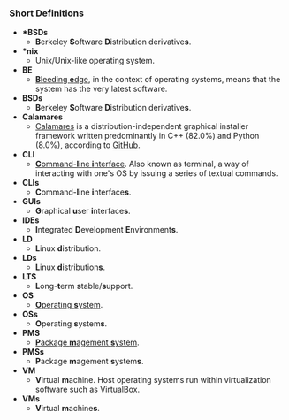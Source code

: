 ### Short Definitions
* **&#42;BSDs**
  * <b>B</b>erkeley <b>S</b>oftware <b>D</b>istribution derivative<b>s</b>.
* **&#42;nix**
  * Unix/Unix-like operating system.
* **BE**
  * [<b>B</b>leeding <b>e</b>dge](https://en.wikipedia.org/wiki/Bleeding_edge_technology), in the context of operating systems, means that the system has the very latest software.
* **BSDs**
  * <b>B</b>erkeley <b>S</b>oftware <b>D</b>istribution derivative<b>s</b>.
* **Calamares**
  * [Calamares](https://calamares.io) is a distribution-independent graphical installer framework written predominantly in C++ (82.0%) and Python (8.0%), according to [GitHub](https://github.com/calamares/calamares).  
* **CLI**
  * [<b>C</b>ommand-<b>l</b>ine <b>i</b>nterface](https://en.wikipedia.org/wiki/Command-line_interface). Also known as terminal, a way of interacting with one&#39;s OS by issuing a series of textual commands.
* **CLIs**
  * <b>C</b>ommand-<b>l</b>ine <b>i</b>nterface<b>s</b>.
* **GUIs**
  * <b>G</b>raphical <b>u</b>ser <b>i</b>nterface<b>s</b>.
* **IDEs**
  * <b>I</b>ntegrated <b>D</b>evelopment <b>E</b>nvironment<b>s</b>.
* **LD**
  * <b>L</b>inux <b>d</b>istribution.
* **LDs**
  * <b>L</b>inux <b>d</b>istribution<b>s</b>.
* **LTS**
  * <b>L</b>ong-<b>t</b>erm <b>s</b>table/<b>s</b>upport.
* **OS**
  * [<b>O</b>perating <b>s</b>ystem](https://en.wikipedia.org/wiki/Operating_system).
* **OSs**
  * <b>O</b>perating <b>s</b>ystem<b>s</b>.
* **PMS**
  * [<b>P</b>ackage <b>m</b>agement <b>s</b>ystem](https://en.wikipedia.org/wiki/Package_management_system).
* **PMSs**
  * <b>P</b>ackage <b>m</b>agement <b>s</b>ystem<b>s</b>.
* **VM**
  * <b>V</b>irtual <b>m</b>achine. Host operating systems run within virtualization software such as VirtualBox.
* **VMs**
  * <b>V</b>irtual <b>m</b>achine<b>s</b>.
